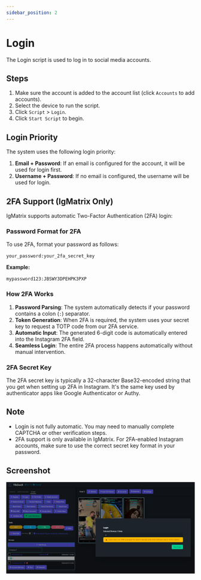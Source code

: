 ```yaml
---
sidebar_position: 2
---
```


# Login

The Login script is used to log in to social media accounts.

## Steps

1. Make sure the account is added to the account list (click `Accounts` to add accounts).
2. Select the device to run the script.
3. Click `Script` > `Login`.
4. Click `Start Script` to begin.

## Login Priority

The system uses the following login priority:

1. **Email + Password**: If an email is configured for the account, it will be used for login first.
2. **Username + Password**: If no email is configured, the username will be used for login.

## 2FA Support (IgMatrix Only)

IgMatrix supports automatic Two-Factor Authentication (2FA) login:

### Password Format for 2FA

To use 2FA, format your password as follows:

```
your_password:your_2fa_secret_key
```

**Example:**

```
mypassword123:JBSWY3DPEHPK3PXP
```

### How 2FA Works

1. **Password Parsing**: The system automatically detects if your password contains a colon (`:`) separator.
2. **Token Generation**: When 2FA is required, the system uses your secret key to request a TOTP code from our 2FA service.
3. **Automatic Input**: The generated 6-digit code is automatically entered into the Instagram 2FA field.
4. **Seamless Login**: The entire 2FA process happens automatically without manual intervention.

### 2FA Secret Key

The 2FA secret key is typically a 32-character Base32-encoded string that you get when setting up 2FA in Instagram. It's the same key used by authenticator apps like Google Authenticator or Authy.

## Note

- Login is not fully automatic. You may need to manually complete CAPTCHA or other verification steps.
- 2FA support is only available in IgMatrix. For 2FA-enabled Instagram accounts, make sure to use the correct secret key format in your password.

## Screenshot

![Login](../img/login.png)
